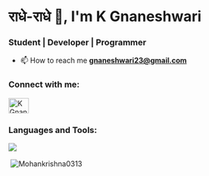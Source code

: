 <h1 align="left">राधे-राधे 👋, I'm K Gnaneshwari </h1>
<h3 align="left">Student | Developer | Programmer</h3>
<!-- <img align="right" alt="coding" width="400" src="https://img.freepik.com/free-vector/hand-drawn-web-developers_23-2148819604.jpg?size=626&ext=jpg&uid=R98464249&ga=GA1.1.625671331.1680357616&semt=ais"> -->


- 📫 How to reach me **gnaneshwari23@gmail.com**

<h3 align="left">Connect with me:</h3>
<p align="left">
<a href="https://www.linkedin.com/in/k-gnanehswari-47a47b31b" target="blank"><img align="center" target = "_blank" src="https://raw.githubusercontent.com/rahuldkjain/github-profile-readme-generator/master/src/images/icons/Social/linked-in-alt.svg" alt="K Gnaneshwari" height="30" width="40" /></a>
</p>

<h3 align="left">Languages and Tools:</h3>
<p align="left">
  <a href="https://skillicons.dev">
    <img src="https://skillicons.dev/icons?i=html,css,c,python&perline=10" />
  </a>
</p>

<p>&nbsp;<img align="center" src="https://github-readme-stats.vercel.app/api?username=Mohankrishna0313&show_icons=true&locale=en" alt="Mohankrishna0313" /></p>
